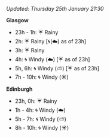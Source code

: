 *Updated: Thursday 25th January 21:30*

**Glasgow**

* 23h - 1h: :umbrella: Rainy
* 2h: :umbrella: Rainy [:cyclone:(:cloud:) as of 23h]
* 3h: :umbrella: Rainy
* 4h: :cyclone: Windy (:cloud:) [:umbrella: as of 23h]
* 5h, 6h: :cyclone: Windy (:partly_sunny:) [:umbrella: as of 23h]
* 7h - 10h: :cyclone: Windy (:sunny:)

**Edinburgh**

* 23h, 0h: :umbrella: Rainy
* 1h - 4h: :cyclone: Windy (:cloud:)
* 5h - 7h: :cyclone: Windy (:partly_sunny:)
* 8h - 10h: :cyclone: Windy (:sunny:)
